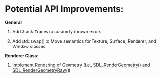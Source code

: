 # Potential API Improvements:

**General**

1. Add Stack Traces to customly thrown errors

2. Add std::swap() to Move semantics for Texture, Surface, Renderer, and Window classes

**Renderer Class**:
1. Implement Rendering of Geometry (i.e., [SDL_RenderGeometry()](https://wiki.libsdl.org/SDL2/SDL_RenderGeometry) and [SDL_RenderGeometryRaw()](https://wiki.libsdl.org/SDL2/SDL_RenderGeometryRaw))
